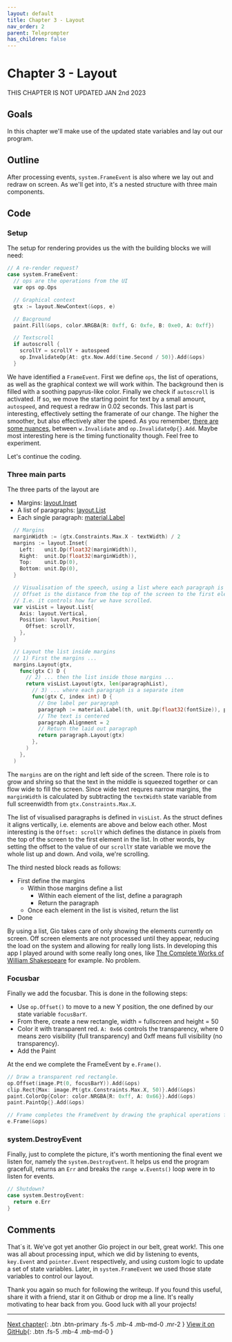 ```yaml
---
layout: default
title: Chapter 3 - Layout
nav_order: 2
parent: Teleprompter
has_children: false
---
```


# Chapter 3 - Layout

THIS CHAPTER IS NOT UPDATED
JAN 2nd 2023

## Goals
In this chapter we'll make use of the updated state variables and lay out our program.

## Outline
After processing events, `system.FrameEvent` is also where we lay out and redraw on screen. As we'll get into, it's a nested structure with three main components.


## Code

### Setup

The setup for rendering provides us the with the building blocks we will need:

```go
// A re-render request?
case system.FrameEvent:
  // ops are the operations from the UI
  var ops op.Ops

  // Graphical context
  gtx := layout.NewContext(&ops, e)

  // Bacground
  paint.Fill(&ops, color.NRGBA{R: 0xff, G: 0xfe, B: 0xe0, A: 0xff})

  // Textscroll
  if autoscroll {
    scrollY = scrollY + autospeed
    op.InvalidateOp{At: gtx.Now.Add(time.Second / 50)}.Add(&ops)
  }
```

We have identified a `FrameEvent`. First we define `ops`, the list of operations, as well as the graphical context we will work within. The background then is filled with a soothing papyrus-like color. Finally we check if `autoscroll` is activated. If so, we move the starting point for text by a small amount, `autospeed`, and request a redraw in 0.02 seconds. This last part is interesting, effectively setting the framerate of our change. The higher the smoother, but also effectively alter the speed. As you remember, [there are some nuances](../egg_timer/11_improved_animation.md), between `w.Invalidate` and `op.InvalidateOp{}.Add`. Maybe most interesting here is the timing functionality though. Feel free to experiment.

Let's continue the coding.

### Three main parts

The three parts of the layout are

- Margins: [layout.Inset](https://pkg.go.dev/gioui.org/layout#Inset)
- A list of paragraphs: [layout.List](https://pkg.go.dev/gioui.org/layout#List)
- Each single paragraph: [material.Label](https://pkg.go.dev/gioui.org/widget/material#Label)

```go
  // Margins
  marginWidth := (gtx.Constraints.Max.X - textWidth) / 2
  margins := layout.Inset{
    Left:   unit.Dp(float32(marginWidth)),
    Right:  unit.Dp(float32(marginWidth)),
    Top:    unit.Dp(0),
    Bottom: unit.Dp(0),
  }

  // Visualisation of the speech, using a list where each paragraph is a separate item.
  // Offset is the distance from the top of the screen to the first element.
  // I.e. it controls how far we have scrolled.
  var visList = layout.List{
    Axis: layout.Vertical,
    Position: layout.Position{
      Offset: scrollY,
    },
  }

  // Layout the list inside margins
  // 1) First the margins ...
  margins.Layout(gtx,
    func(gtx C) D {
      // 2) ... then the list inside those margins ...
      return visList.Layout(gtx, len(paragraphList),
        // 3) ... where each paragraph is a separate item
        func(gtx C, index int) D {
          // One label per paragraph
          paragraph := material.Label(th, unit.Dp(float32(fontSize)), paragraphList[index])
          // The text is centered
          paragraph.Alignment = 2
          // Return the laid out paragraph
          return paragraph.Layout(gtx)
        },
      )
    },
  )
```

The `margins` are on the right and left side of the screen. There role is to grow and shring so that the text in the middle is squeezed together or can flow wide to fill the screen. Since wide text requres narrow margins, the `marginWidth` is calculated by subtracting the `textWidth` state variable from full screenwidth from `gtx.Constraints.Max.X`.

The list of visualised paragraphs is defined in `visList`. As the struct defines it aligns vertically, i.e. elements are above and below each other. Most interesting is the `Offset: scrollY` which defines the distance in pixels from the top of the screen to the first element in the list. In other words, by setting the offset to the value of our `scrollY` state variable we move the whole list up and down. And voila, we're scrolling.

The third nested block reads as follows:

- First define the margins
  - Within those margins define a list
    - Within each element of the list, define a paragraph
    - Return the paragraph
  - Once each element in the list is visited, return the list
- Done

By using a list, Gio takes care of only showing the elements currently on screen. Off screen elements are not processed until they appear, reducing the load on the system and allowing for really long lists. In developing this app I played around with some really long ones, like [The Complete Works of William Shakespeare](https://www.gutenberg.org/ebooks/100) for example. No problem.

### Focusbar

Finally we add the focusbar. This is done in the following steps:

- Use `op.Offset()` to move to a new Y position, the one defined by our state variable `focusBarY`.
- From there, create a new rectangle, width = fullscreen and height = 50
- Color it with transparent red. `A: 0x66` controls the transparency, where 0 means zero visibility (full transparency) and 0xff means full visibility (no transparency).
- Add the Paint

At the end we complete the FrameEvent by `e.Frame()`.

```go
// Draw a transparent red rectangle.
op.Offset(image.Pt(0, focusBarY)).Add(&ops)
clip.Rect{Max: image.Pt(gtx.Constraints.Max.X, 50)}.Add(&ops)
paint.ColorOp{Color: color.NRGBA{R: 0xff, A: 0x66}}.Add(&ops)
paint.PaintOp{}.Add(&ops)

// Frame completes the FrameEvent by drawing the graphical operations from ops into the window.
e.Frame(&ops)
```

### system.DestroyEvent

Finally, just to complete the picture, it's worth mentioning the final event we listen for, namely the `system.DestroyEvent`. It helps us end the program gracefull, returns an `Err` and breaks the `range w.Events()` loop were in to listen for events.

```go
// Shutdown?
case system.DestroyEvent:
  return e.Err
}
```

## Comments

That´s it. We've got yet another Gio project in our belt, great work!. This one was all about processing input, which we did by listening to events, `key.Event` and `pointer.Event` respectively, and using custom logic to update a set of state variables. Later, in `system.FrameEvent` we used those state variables to control our layout.

Thank you again so much for following the writeup. If you found this useful, share it with a friend, star it on Github or drop me a line. It's really motivating to hear back from you. Good luck with all your projects!

---
[Next chapter](04_event_area.md){: .btn .btn-primary .fs-5 .mb-4 .mb-md-0 .mr-2 }
[View it on GitHub](https://github.com/jonegil/gui-with-gio/tree/main/teleprompter){: .btn .fs-5 .mb-4 .mb-md-0 }

